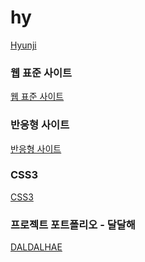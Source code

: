 # hy

<a href="https://limhyunji1.github.io/hy/html/">Hyunji</a>

<h3>웹 표준 사이트</h3>
<a href="https://limhyunji1.github.io/hy/html/webstandard/index.html">웹 표준 사이트</a>

<h3>반응형 사이트</h3>
<a href="https://limhyunji1.github.io/hy/html/responsive/index.html">반응형 사이트</a>

<h3>CSS3</h3>
<a href="https://limhyunji1.github.io/hy/html/css/index.html">CSS3</a>

<h3>프로젝트 포트폴리오 - 달달해</h3>
<a href="">DALDALHAE</a>
